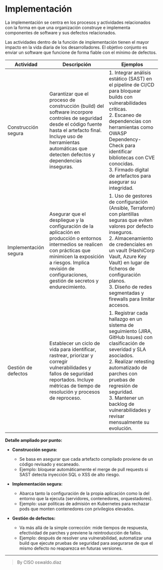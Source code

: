 # Implementación

La implementación se centra en los procesos y actividades relacionados con la forma en que una organización construye e implementa componentes de software y sus defectos relacionados.

Las actividades dentro de la función de implementación tienen el mayor impacto en la vida diaria de los desarrolladores. El objetivo conjunto es enviar un software que funcione de forma fiable con el mínimo de defectos.

| Actividad             | Descripción                                                                                                                                                                                                                                     | Ejemplos                                                                                                                                                                                                                                                                                                                        |
| --------------------- | ----------------------------------------------------------------------------------------------------------------------------------------------------------------------------------------------------------------------------------------------- | ------------------------------------------------------------------------------------------------------------------------------------------------------------------------------------------------------------------------------------------------------------------------------------------------------------------------------- |
| Construcción segura   | Garantizar que el proceso de construcción (build) del software incorpore controles de seguridad desde el código fuente hasta el artefacto final. Incluye uso de herramientas automáticas que detecten defectos y dependencias inseguras.        | 1. Integrar análisis estático (SAST) en el pipeline de CI/CD para bloquear builds con vulnerabilidades críticas.<br>2. Escaneo de dependencias con herramientas como OWASP Dependency-Check para identificar bibliotecas con CVE conocidas.<br>3. Firmado digital de artefactos para asegurar su integridad.                    |
| Implementación segura | Asegurar que el despliegue y la configuración de la aplicación en producción o entornos intermedios se realicen con prácticas que minimicen la exposición a riesgos. Implica revisión de configuraciones, gestión de secretos y endurecimiento. | 1. Uso de gestores de configuración (Ansible, Terraform) con plantillas seguras que eviten valores por defecto inseguros.<br>2. Almacenamiento de credenciales en un vault (HashiCorp Vault, Azure Key Vault) en lugar de ficheros de configuración planos.<br>3. Diseño de redes segmentadas y firewalls para limitar accesos. |
| Gestión de defectos   | Establecer un ciclo de vida para identificar, rastrear, priorizar y corregir vulnerabilidades y fallos de seguridad reportados. Incluye métricas de tiempo de resolución y procesos de reproceso.                                               | 1. Registrar cada hallazgo en un sistema de seguimiento (JIRA, GitHub Issues) con clasificación de severidad y SLA asociados.<br>2. Realizar retesting automatizado de parches con pruebas de regresión de seguridad.<br>3. Mantener un backlog de vulnerabilidades y revisar mensualmente su evolución.                        |

**Detalle ampliado por punto:**

* **Construcción segura:**

  * Se basa en asegurar que cada artefacto compilado proviene de un código revisado y escaneado.
  * Ejemplo: bloquear automáticamente el merge de pull requests si SAST detecta inyección SQL o XSS de alto riesgo.

* **Implementación segura:**

  * Abarca tanto la configuración de la propia aplicación como la del entorno que la ejecuta (servidores, contenedores, orquestadores).
  * Ejemplo: usar políticas de admisión en Kubernetes para rechazar pods que monten contenedores con privilegios elevados.

* **Gestión de defectos:**

  * Va más allá de la simple corrección: mide tiempos de respuesta, efectividad de parches y previene la reintroducción de fallos.
  * Ejemplo: después de resolver una vulnerabilidad, automatizar una build que ejecute pruebas de seguridad para asegurarse de que el mismo defecto no reaparezca en futuras versiones.
________________

> By CISO oswaldo.diaz 

